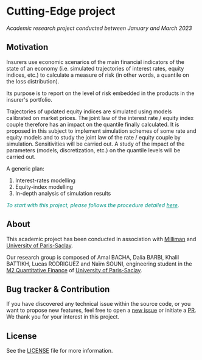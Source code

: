 # Cutting-Edge project

*Academic research project conducted between January and March 2023*

## Motivation

Insurers use economic scenarios of the main financial indicators of the state of an economy (i.e. simulated trajectories of interest rates, equity indices, etc.) to calculate a measure of risk (in other words, a quantile on the loss distribution).

Its purpose is to report on the level of risk embedded in the products in the insurer's portfolio.


Trajectories of updated equity indices are simulated using models calibrated on market prices. The joint law of the interest rate / equity index couple therefore has an impact on the quantile finally calculated. It is proposed in this subject to implement simulation schemes of some rate and equity models and to study the joint law of the rate / equity couple by simulation. Sensitivities will be carried out. A study of the impact of the parameters (models, discretization, etc.) on the quantile levels will be carried out.


A generic plan:
1. Interest-rates modelling
2. Equity-index modelling
3. In-depth analysis of simulation results

<p style="color:#009485"><i>To start with this project, please follows the procedure detailed <a style="color:#009485; text-decoration: underline" href="/getting-started">here</a></i>.</p>

## About

This academic project has been conducted in association with [Milliman]() and [University of Paris-Saclay]().

Our research group is composed of Amal BACHA, Dalia BARBI, Khalil BATTIKH, Lucas RODRIGUEZ and Naïm SOUNI, engineering student in the [M2 Quantitative Finance]() of [University of Paris-Saclay]().

## Bug tracker & Contribution

If you have discovered any technical issue within the source code, or you want to propose new features, feel free to open a [new issue]() or initiate a [PR](). We thank you for your interest in this project.


## License

See the [LICENSE](../LICENSE) file for more information.